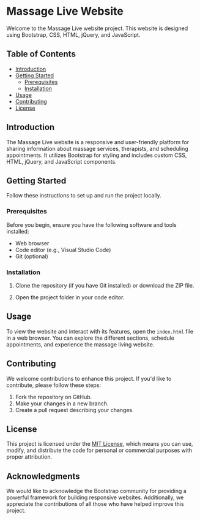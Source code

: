 
# Massage Live Website

Welcome to the Massage Live website project. This website is designed using Bootstrap, CSS, HTML, jQuery, and JavaScript.

## Table of Contents

- [Introduction](#introduction)
- [Getting Started](#getting-started)
  - [Prerequisites](#prerequisites)
  - [Installation](#installation)
- [Usage](#usage)
- [Contributing](#contributing)
- [License](#license)

## Introduction

The Massage Live website is a responsive and user-friendly platform for sharing information about massage services, therapists, and scheduling appointments. It utilizes Bootstrap for styling and includes custom CSS, HTML, jQuery, and JavaScript components.

## Getting Started

Follow these instructions to set up and run the project locally.

### Prerequisites

Before you begin, ensure you have the following software and tools installed:

- Web browser
- Code editor (e.g., Visual Studio Code)
- Git (optional)

### Installation

1. Clone the repository (if you have Git installed) or download the ZIP file.


2. Open the project folder in your code editor.

## Usage

To view the website and interact with its features, open the `index.html` file in a web browser. You can explore the different sections, schedule appointments, and experience the massage living website.

## Contributing

We welcome contributions to enhance this project. If you'd like to contribute, please follow these steps:

1. Fork the repository on GitHub.
2. Make your changes in a new branch.
3. Create a pull request describing your changes.

## License

This project is licensed under the [MIT License](LICENSE), which means you can use, modify, and distribute the code for personal or commercial purposes with proper attribution.

## Acknowledgments

We would like to acknowledge the Bootstrap community for providing a powerful framework for building responsive websites. Additionally, we appreciate the contributions of all those who have helped improve this project.
